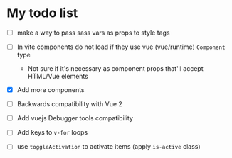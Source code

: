 # My todo list

- [ ] make a way to pass sass vars as props to style tags

- [ ] In vite components do not load if they use vue (vue/runtime) `Component` type

	- Not sure if it's necessary as component props that'll accept HTML/Vue elements

- [x] Add more components

- [ ] Backwards compatibility with Vue 2

- [ ] Add vuejs Debugger tools compatibility


- [ ] Add keys to `v-for` loops
- [ ] use `toggleActivation` to activate items (apply `is-active` class)
